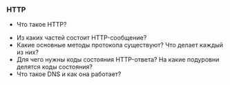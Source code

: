 ### HTTP

- Что такое HTTP?
* Из каких частей состоит HTTP-сообщение?
* Какие основные методы протокола существуют? Что делает каждый из них?
* Для чего нужны коды состояния HTTP-ответа? На какие подуровни делятся коды состояния?
* Что такое DNS и как она работает?